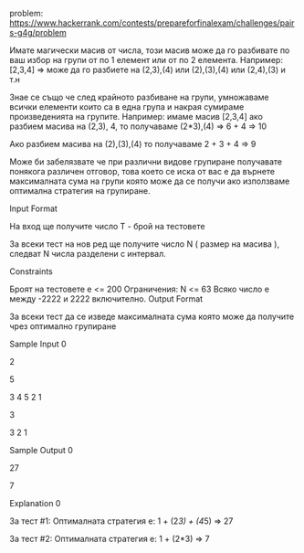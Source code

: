 problem: https://www.hackerrank.com/contests/prepareforfinalexam/challenges/pairs-g4g/problem

Имате магически масив от числа, този масив може да го разбивате по ваш избор на групи от по 1 елемент или от по 2 елемента. Например: [2,3,4] => може да го разбиете на (2,3),(4) или (2),(3),(4) или (2,4),(3) и т.н

Знае се също че след крайното разбиване на групи, умножаваме всички елементи които са в една група и накрая сумираме произведенията на групите. Например: имаме масив [2,3,4] ако разбием масива на (2,3), 4, то получаваме (2*3),(4) => 6 + 4 => 10

Ако разбием масива на (2),(3),(4) то получаваме 2 + 3 + 4 => 9

Може би забелязвате че при различни видове групиране получавате понякога различен отговор, това което се иска от вас е да върнете максималната сума на групи която може да се получи ако използваме оптимална стратегия на групиране.

Input Format

На вход ще получите число T - брой на тестовете

За всеки тест на нов ред ще получите число N ( размер на масива ), следват N числа разделени с интервал.

Constraints

Броят на тестовете е <= 200
Ограничения: N <= 63
Всяко число е между -2222 и 2222 включително.
Output Format

За всеки тест да се изведе максималната сума която може да получите чрез оптимално групиране

Sample Input 0

2

5

3 4 5 2 1

3

3 2 1

Sample Output 0

27

7

Explanation 0

За тест #1: Оптималната стратегия е: 1 + (2*3) + (4*5) => 27

За тест #2: Оптималната стратегия е: 1 + (2*3) => 7
